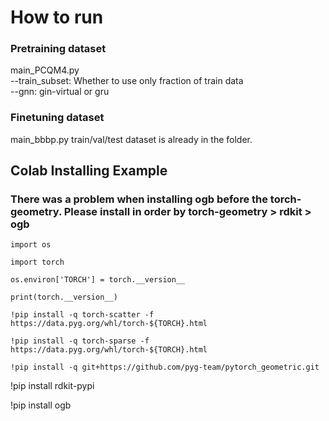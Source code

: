 # How to run

### Pretraining dataset
main_PCQM4.py   
--train_subset: Whether to use only fraction of train data  
--gnn: gin-virtual or gru  

### Finetuning dataset
main_bbbp.py
train/val/test dataset is already in the folder.

## Colab Installing Example
### There was a problem when installing ogb before the torch-geometry. Please install in order by torch-geometry > rdkit > ogb   
```
import os

import torch

os.environ['TORCH'] = torch.__version__

print(torch.__version__)

!pip install -q torch-scatter -f https://data.pyg.org/whl/torch-${TORCH}.html 

!pip install -q torch-sparse -f https://data.pyg.org/whl/torch-${TORCH}.html 

!pip install -q git+https://github.com/pyg-team/pytorch_geometric.git
```



!pip install rdkit-pypi

!pip install ogb

